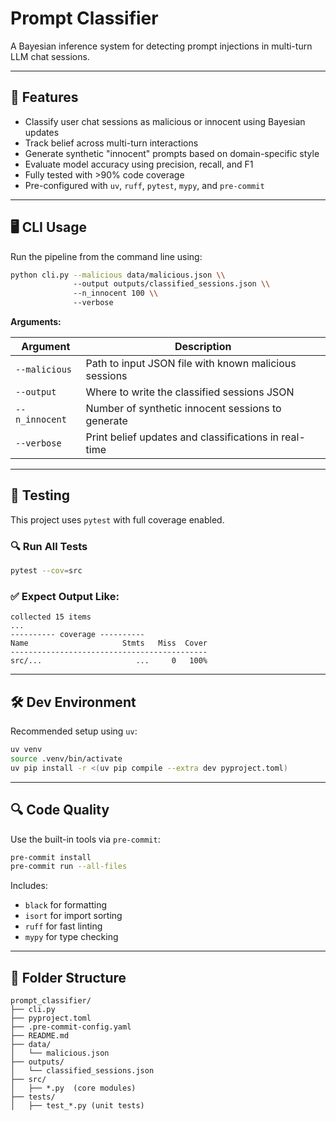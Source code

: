 # Prompt Classifier

A Bayesian inference system for detecting prompt injections in multi-turn LLM chat sessions.

---

## 🚀 Features

- Classify user chat sessions as malicious or innocent using Bayesian updates
- Track belief across multi-turn interactions
- Generate synthetic "innocent" prompts based on domain-specific style
- Evaluate model accuracy using precision, recall, and F1
- Fully tested with >90% code coverage
- Pre-configured with `uv`, `ruff`, `pytest`, `mypy`, and `pre-commit`

---

## 🖥️ CLI Usage

Run the pipeline from the command line using:

```bash
python cli.py --malicious data/malicious.json \\
              --output outputs/classified_sessions.json \\
              --n_innocent 100 \\
              --verbose
```

**Arguments:**

| Argument       | Description |
|----------------|-------------|
| `--malicious`  | Path to input JSON file with known malicious sessions |
| `--output`     | Where to write the classified sessions JSON |
| `--n_innocent` | Number of synthetic innocent sessions to generate |
| `--verbose`    | Print belief updates and classifications in real-time |

---

## 🧪 Testing

This project uses `pytest` with full coverage enabled.

### 🔍 Run All Tests

```bash
pytest --cov=src
```

### ✅ Expect Output Like:

```
collected 15 items
...
---------- coverage ----------
Name                     Stmts   Miss  Cover
--------------------------------------------
src/...                     ...     0   100%
```

---

## 🛠️ Dev Environment

Recommended setup using `uv`:

```bash
uv venv
source .venv/bin/activate
uv pip install -r <(uv pip compile --extra dev pyproject.toml)
```

---

## 🔍 Code Quality

Use the built-in tools via `pre-commit`:

```bash
pre-commit install
pre-commit run --all-files
```

Includes:
- `black` for formatting
- `isort` for import sorting
- `ruff` for fast linting
- `mypy` for type checking

---

## 📂 Folder Structure

```
prompt_classifier/
├── cli.py
├── pyproject.toml
├── .pre-commit-config.yaml
├── README.md
├── data/
│   └── malicious.json
├── outputs/
│   └── classified_sessions.json
├── src/
│   ├── *.py  (core modules)
├── tests/
│   ├── test_*.py (unit tests)
```
